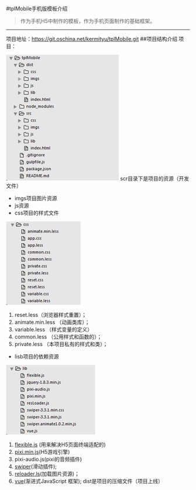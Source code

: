 #tplMobile手机版模板介绍
>作为手机H5中制作的模板，作为手机页面制作的基础框架。

- - - - 
项目地址：<https://git.oschina.net/kermityu/tplMobile.git>
##项目结构介绍
项目：


![](./_image/2017-02-16-18-07-02.jpg)
scr目录下是项目的资源（开发文件）
- imgs项目图片资源
- js资源
-  css项目的样式文件
    
![](./_image/2017-02-16-18-13-39.jpg)
1. reset.less（浏览器样式重置）；
2. animate.min.less （动画类库）；
3. variable.less （样式变量的定义）
4. common.less （公用样式和函数的）；
5. private.less （本项目私有的样式和类）；
- lisb项目的依赖资源

![](./_image/2017-02-16-18-15-27.jpg)
1. [flexible.js](https://github.com/amfe/article/issues/17) (用来解决H5页面终端适配的)
2. [pixi.min.js](http://www.pixijs.com/)(H5游戏引擎)
3. pixi-audio.js(pixi的音频插件)
4. [swiper](http://www.swiper.com.cn/)(滑动插件);
5. [reloader.ls](http://www.yangqiu.cn/a931035119/349000.html)(加载图片资源)；
6. [vue](http://cn.vuejs.org/)(渐进式JavaScript 框架);
dist是项目的压缩文件（项目上线）

